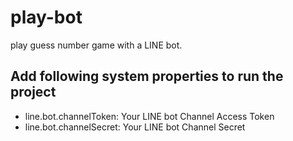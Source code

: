 # play-bot

play guess number game with a LINE bot.

## Add following system properties to run the project

  * line.bot.channelToken: Your LINE bot Channel Access Token
  * line.bot.channelSecret: Your LINE bot Channel Secret
